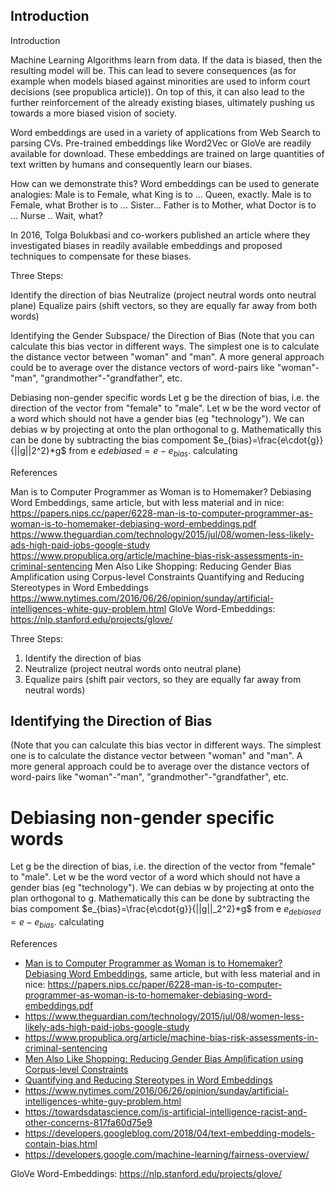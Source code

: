 ## Introduction
Introduction

Machine Learning Algorithms learn from data. If the data is biased, then the resulting model will be. This can lead to severe consequences (as for example when
models biased against minorities are used to inform court decisions (see propublica article)). On top of this, it can also lead to the further reinforcement of the already
existing biases, ultimately pushing us towards a more biased vision of society.

Word embeddings are used in a variety of applications from Web Search to parsing CVs. Pre-trained embeddings like Word2Vec or GloVe are readily available for download.
These embeddings are trained on large quantities of text written by humans and consequently learn our biases. 

How can we demonstrate this? Word embeddings can be used to generate analogies:
Male is to Female, what King is to ... Queen, exactly. 
Male is to Female, what Brother is to ... Sister...
Father is to Mother, what Doctor is to ... Nurse .. Wait, what? 


In 2016, Tolga Bolukbasi and co-workers published an article where they investigated biases in readily available embeddings and proposed techniques to compensate for 
these biases. 


Three Steps:

Identify the direction of bias
Neutralize (project neutral words onto neutral plane)
Equalize pairs (shift vectors, so they are equally far away from both words)


Identifying the Gender Subspace/ the Direction of Bias
(Note that you can calculate this bias vector in different ways. The simplest one is to calculate the distance vector between "woman" and "man". A more general approach could be to average over the distance vectors of word-pairs like "woman"-"man", "grandmother"-"grandfather", etc.

Debiasing non-gender specific words
Let g be the direction of bias, i.e. the direction of the vector from "female" to "male". Let w be the word vector of a word which should not have a gender bias (eg "technology"). We can debias w by projecting at onto the plan orthogonal to g. Mathematically this can be done by subtracting the bias compoment $e_{bias}=\frac{e\cdot{g}}{||g||2^2}*g$ from e $e{debiased}=e-e_{bias}$. calculating

References

Man is to Computer Programmer as Woman is to Homemaker? Debiasing Word Embeddings, same article, but with less material and in nice: https://papers.nips.cc/paper/6228-man-is-to-computer-programmer-as-woman-is-to-homemaker-debiasing-word-embeddings.pdf
https://www.theguardian.com/technology/2015/jul/08/women-less-likely-ads-high-paid-jobs-google-study
https://www.propublica.org/article/machine-bias-risk-assessments-in-criminal-sentencing
Men Also Like Shopping: Reducing Gender Bias Amplification using Corpus-level Constraints
Quantifying and Reducing Stereotypes in Word Embeddings
https://www.nytimes.com/2016/06/26/opinion/sunday/artificial-intelligences-white-guy-problem.html
GloVe Word-Embeddings: https://nlp.stanford.edu/projects/glove/

Three Steps:
1. Identify the direction of bias
2. Neutralize (project neutral words onto neutral plane)
3. Equalize pairs (shift pair vectors, so they are equally far away from neutral words)

## Identifying the Direction of Bias
(Note that you can calculate this bias vector
in different ways. The simplest one is to calculate the distance vector between "woman" and "man". A more general approach 
could be to average over the distance vectors of word-pairs like "woman"-"man", "grandmother"-"grandfather", etc.

# Debiasing non-gender specific words
Let g be the direction of bias, i.e. the direction of the vector from "female" to "male". Let w be the word vector of a word which should 
not have a gender bias (eg "technology"). We can debias w by projecting at onto the plan orthogonal to g. Mathematically this can be done
by subtracting the bias compoment $e_{bias}=\frac{e\cdot{g}}{||g||_2^2}*g$
from e $e_{debiased}=e-e_{bias}$.
calculating 


References
* [Man is to Computer Programmer as Woman is to Homemaker? Debiasing Word Embeddings](https://arxiv.org/abs/1607.06520), same article, but with less material and in nice: https://papers.nips.cc/paper/6228-man-is-to-computer-programmer-as-woman-is-to-homemaker-debiasing-word-embeddings.pdf
* https://www.theguardian.com/technology/2015/jul/08/women-less-likely-ads-high-paid-jobs-google-study
* https://www.propublica.org/article/machine-bias-risk-assessments-in-criminal-sentencing
* [Men Also Like Shopping: Reducing Gender Bias Amplification using Corpus-level Constraints](https://arxiv.org/abs/1707.09457)
* [Quantifying and Reducing Stereotypes in Word Embeddings](https://arxiv.org/abs/1606.06121)
* https://www.nytimes.com/2016/06/26/opinion/sunday/artificial-intelligences-white-guy-problem.html
* https://towardsdatascience.com/is-artificial-intelligence-racist-and-other-concerns-817fa60d75e9
* https://developers.googleblog.com/2018/04/text-embedding-models-contain-bias.html
* https://developers.google.com/machine-learning/fairness-overview/


GloVe Word-Embeddings: https://nlp.stanford.edu/projects/glove/
